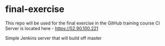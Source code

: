 # final-exercise
This repo will be used for the final exercise in the GitHub training course 
CI Server is located here - https://52.90.100.221

Simple Jenkins server that will build off master
